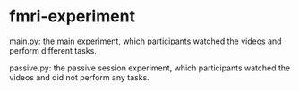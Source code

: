 # fmri-experiment

main.py: the main experiment, which participants watched the videos and perform different tasks.

passive.py: the passive session experiment, which participants watched the videos and did not perform any tasks.
